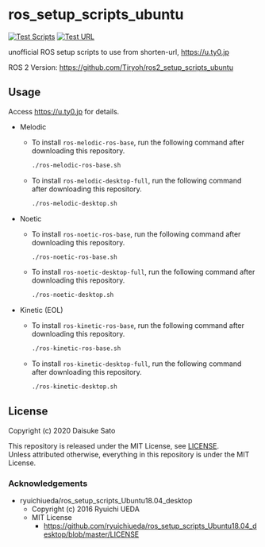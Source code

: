 # ros_setup_scripts_ubuntu

[![Test Scripts](https://github.com/Tiryoh/ros_setup_scripts_ubuntu/workflows/Test%20Scripts/badge.svg?branch=master)](https://github.com/Tiryoh/ros_setup_scripts_ubuntu/actions?query=workflow%3A%22Test+Scripts%22+branch%3Amaster)
[![Test URL](https://github.com/Tiryoh/ros_setup_scripts_ubuntu/workflows/Test%20URL/badge.svg?branch=master)](https://github.com/Tiryoh/ros_setup_scripts_ubuntu/actions?query=workflow%3A%22Test+URL%22+branch%3Amaster)

unofficial ROS setup scripts to use from shorten-url, https://u.ty0.jp

ROS 2 Version: https://github.com/Tiryoh/ros2_setup_scripts_ubuntu

## Usage

Access https://u.ty0.jp for details.

* Melodic
  * To install `ros-melodic-ros-base`, run the following command after downloading this repository.

    ```sh
    ./ros-melodic-ros-base.sh
    ``` 

  * To install `ros-melodic-desktop-full`, run the following command after downloading this repository.

    ```sh
    ./ros-melodic-desktop.sh
    ``` 

* Noetic
  * To install `ros-noetic-ros-base`, run the following command after downloading this repository.

    ```sh
    ./ros-noetic-ros-base.sh
    ``` 

  * To install `ros-noetic-desktop-full`, run the following command after downloading this repository.

    ```sh
    ./ros-noetic-desktop.sh
    ``` 

* Kinetic (EOL)
  * To install `ros-kinetic-ros-base`, run the following command after downloading this repository.

    ```sh
    ./ros-kinetic-ros-base.sh
    ``` 

  * To install `ros-kinetic-desktop-full`, run the following command after downloading this repository.

    ```sh
    ./ros-kinetic-desktop.sh
    ``` 

## License

Copyright (c) 2020 Daisuke Sato

This repository is released under the MIT License, see [LICENSE](https://github.com/Tiryoh/ros_setup_scripts_ubuntu/blob/master/LICENSE).  
Unless attributed otherwise, everything in this repository is under the MIT License.

### Acknowledgements

* ryuichiueda/ros_setup_scripts_Ubuntu18.04_desktop
  * Copyright (c) 2016 Ryuichi UEDA
  * MIT License
    * https://github.com/ryuichiueda/ros_setup_scripts_Ubuntu18.04_desktop/blob/master/LICENSE

